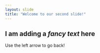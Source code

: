 ```yaml
---
layout: slide
title: "Welcome to our second slide!"
---
```

## **I am adding a _fancy text_ here**
Use the left arrow to go back!
